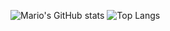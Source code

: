 ![Mario's GitHub stats](https://github-readme-stats.vercel.app/api?username=mariovido&show_icons=true&theme=dracula&hide=contribs,issues&show=reviews,prs_merged)
![Top Langs](https://github-readme-stats.vercel.app/api/top-langs/?username=mariovido&layout=compact&langs_count=8)
